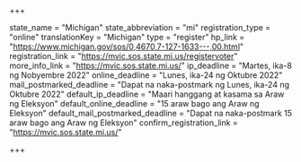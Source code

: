 +++

state_name = "Michigan"
state_abbreviation = "mi"
registration_type = "online"
translationKey = "Michigan"
type = "register"
hp_link = "https://www.michigan.gov/sos/0,4670,7-127-1633---,00.html"
registration_link = "https://mvic.sos.state.mi.us/registervoter"
more_info_link = "https://mvic.sos.state.mi.us/"
ip_deadline = "Martes, ika-8 ng Nobyembre 2022"
online_deadline = "Lunes, ika-24 ng Oktubre 2022"
mail_postmarked_deadline = "Dapat na naka-postmark ng Lunes, ika-24 ng Oktubre 2022"
default_ip_deadline = "Maari hanggang at kasama sa  Araw ng Eleksyon"
default_online_deadline = "15 araw bago ang Araw ng Eleksyon"
default_mail_postmarked_deadline = "Dapat na naka-postmark  15 araw bago ang Araw ng Eleksyon"
confirm_registration_link = "https://mvic.sos.state.mi.us/"

+++